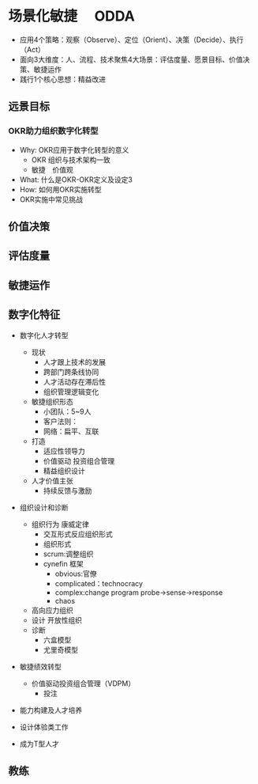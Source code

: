 #  场景化敏捷　 ODDA

* 应用4个策略：观察（Observe）、定位（Orient）、决策（Decide）、执行（Act）
* 面向3大维度：人、流程、技术聚焦4大场景：评估度量、愿景目标、价值决策、敏捷运作
* 践行1个核心思想：精益改进

## 远景目标

### OKR助力组织数字化转型

* Why: OKR应用于数字化转型的意义
	- OKR 组织与技术架构一致
	- 敏捷　价值观
* What: 什么是OKR-OKR定义及设定3
* How: 如何用OKR实施转型
* OKR实施中常⻅挑战

## 价值决策
## 评估度量
## 敏捷运作

## 数字化特征

* 数字化人才转型
	- 现状
		+ 人才跟上技术的发展
		+ 跨部门跨条线协同
		+ 人才活动存在滞后性
		+ 组织管理逻辑变化
	- 敏捷组织形态
		+ 小团队：5~9人
		+ 客户法则：
		+ 网络：扁平、互联
	- 打造
		+ 适应性领导力
		+ 价值驱动 投资组合管理
		+ 精益组织设计
	- 人才价值主张
		+ 持续反馈与激励
* 组织设计和诊断
	- 组织行为 康威定律
		+ 交互形式反应组织形式
		+ 组织形式
		+ scrum:调整组织
		+ cynefin 框架
			* obvious:官僚
			* complicated：technocracy
			* complex:change program probe->sense->response
			* chaos
	- 高向应力组织
	- 设计 开放性组织
	- 诊断
		+ 六盒模型
		- 尤里奇模型
* 敏捷绩效转型
	- 价值驱动投资组合管理（VDPM）
		+ 投注
* 能力构建及人才培养


* 设计体验类工作
* 成为T型人才

## 教练
